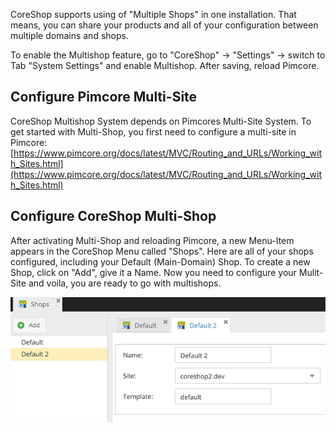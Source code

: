 CoreShop supports using of "Multiple Shops" in one installation. That means, you can share your products and all of your configuration between multiple domains and shops.

To enable the Multishop feature, go to "CoreShop" -> "Settings" -> switch to Tab "System Settings" and enable Multishop. After saving, reload Pimcore.

## Configure Pimcore Multi-Site

CoreShop Multishop System depends on Pimcores Multi-Site System. To get started with Multi-Shop, you first need to configure a multi-site in Pimcore: [https://www.pimcore.org/docs/latest/MVC/Routing_and_URLs/Working_with_Sites.html](https://www.pimcore.org/docs/latest/MVC/Routing_and_URLs/Working_with_Sites.html)

## Configure CoreShop Multi-Shop

After activating Multi-Shop and reloading Pimcore, a new Menu-Item appears in the CoreShop Menu called "Shops". Here are all of your shops configured, including your Default (Main-Domain) Shop. To create a new Shop, click on "Add", give it a Name. Now you need to configure your Mulit-Site and voila, you are ready to go with multishops.

![Sales Report](img/multishop.png)